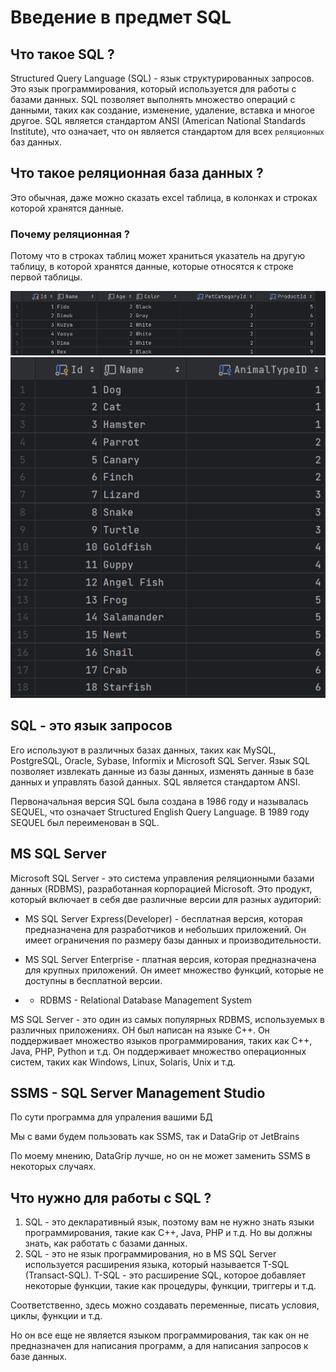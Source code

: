 # Введение в предмет SQL 

## Что такое SQL ?

Structured Query Language (SQL) - язык структурированных запросов. Это язык программирования, который используется для работы с базами данных. SQL позволяет выполнять множество операций с данными, таких как создание, изменение, удаление, вставка и многое другое. SQL является стандартом ANSI (American National Standards Institute), что означает, что он является стандартом для всех `реляционных` баз данных.

## Что такое реляционная база данных ?

Это обычная, даже можно сказать excel таблица, в колонках и строках которой хранятся данные. 

### Почему реляционная ? 

Потому что в строках таблиц может храниться указатель на другую таблицу, в которой хранятся данные, которые относятся к строке первой таблицы.

![Alt text](image.png)
![Alt text](image-1.png)

## SQL - это язык запросов

Его используют в различных базах данных, таких как MySQL, PostgreSQL, Oracle, Sybase, Informix и Microsoft SQL Server. Язык SQL позволяет извлекать данные из базы данных, изменять данные в базе данных и управлять базой данных. SQL является стандартом ANSI.

Первоначальная версия SQL была создана в 1986 году и называлась SEQUEL, что означает Structured English Query Language. В 1989 году SEQUEL был переименован в SQL.

## MS SQL Server

Microsoft SQL Server - это система управления реляционными базами данных (RDBMS), разработанная корпорацией Microsoft. Это продукт, который включает в себя две различные версии для разных аудиторий:

- MS SQL Server Express(Developer) - бесплатная версия, которая предназначена для разработчиков и небольших приложений. Он имеет ограничения по размеру базы данных и производительности.

- MS SQL Server Enterprise - платная версия, которая предназначена для крупных приложений. Он имеет множество функций, которые не доступны в бесплатной версии.

- - RDBMS - Relational Database Management System

MS SQL Server - это один из самых популярных RDBMS, используемых в различных приложениях. ОН был написан на языке С++. Он поддерживает множество языков программирования, таких как C++, Java, PHP, Python и т.д. Он поддерживает множество операционных систем, таких как Windows, Linux, Solaris, Unix и т.д.

## SSMS - SQL Server Management Studio

По сути программа для упраления вашими БД

Мы с вами будем пользовать как SSMS, так и DataGrip 
от JetBrains

По моему мнению, DataGrip лучше, но он не может заменить SSMS в некоторых случаях.

## Что нужно для работы с SQL ?

1. SQL - это декларативный язык, поэтому вам не нужно знать языки программирования, такие как C++, Java, PHP и т.д. Но вы должны знать, как работать с базами данных.
2. SQL - это не язык программирования, но в MS SQL Server используется расширения языка, который называется T-SQL (Transact-SQL). 
T-SQL - это расширение SQL, которое добавляет некоторые функции, такие как процедуры, функции, триггеры и т.д.

Соответственно, здесь можно создавать переменные, 
писать условия, циклы, функции и т.д.

Но он все еще не является языком программирования,
так как он не предназначен для написания программ,
а для написания запросов к базе данных.


